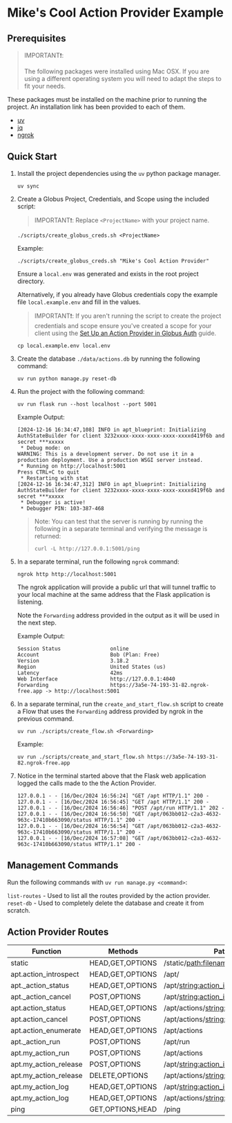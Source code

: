 # Mike's Cool Action Provider Example

## Prerequisites

> IMPORTANT❗:
>
> The following packages were installed using Mac OSX. If you are using a different
> operating system you will need to adapt the steps to fit your needs.

These packages must be installed on the machine prior to running the project.
An installation link has been provided to each of them.

* [uv][uv-install]
* [jq][jq-install]
* [ngrok][ngrok-install]

## Quick Start

1. Install the project dependencies using the `uv` python package manager.

   ```shell
   uv sync
   ```

2. Create a Globus Project, Credentials, and Scope using the included script:

   > IMPORTANT❗: Replace `<ProjectName>` with your project name.

   ```shell
   ./scripts/create_globus_creds.sh <ProjectName>
   ```

   Example:

   ```shell
   ./scripts/create_globus_creds.sh "Mike's Cool Action Provider"
   ```

   Ensure a `local.env` was generated and exists in the root project directory.

   Alternatively, if you already have Globus credentials copy the example file
   `local.example.env` and fill in the values.

   > IMPORTANT❗: If you aren't running the script to create the project credentials
     and scope ensure you've created a scope for your client using the
     [Set Up an Action Provider in Globus Auth][setting-up-auth] guide.

   ```shell
   cp local.example.env local.env
   ```

3. Create the database `./data/actions.db` by running the following command:

   ```shell
   uv run python manage.py reset-db
   ```

4. Run the project with the following command:

   ```shell
   uv run flask run --host localhost --port 5001
   ```

   Example Output:
   ```shell
   [2024-12-16 16:34:47,108] INFO in apt_blueprint: Initializing AuthStateBuilder for client 3232xxxx-xxxx-xxxx-xxxx-xxxxd419f6b and secret ***xxxxx
    * Debug mode: on
   WARNING: This is a development server. Do not use it in a production deployment. Use a production WSGI server instead.
    * Running on http://localhost:5001
   Press CTRL+C to quit
    * Restarting with stat
   [2024-12-16 16:34:47,312] INFO in apt_blueprint: Initializing AuthStateBuilder for client 3232xxxx-xxxx-xxxx-xxxx-xxxxd419f6b and secret ***xxxxx
    * Debugger is active!
    * Debugger PIN: 103-387-468
   ```

    > Note: You can test that the server is running by running the following in a separate terminal and verifying the message is returned:
    >```
    >curl -L http://127.0.0.1:5001/ping
    >```

5. In a separate terminal, run the following `ngrok` command:

   ```shell
   ngrok http http://localhost:5001
   ```
   The ngrok application will provide a public url that will tunnel traffic
   to your local machine at the same address that the Flask application is listening.

   Note the `Forwarding` address provided in the output as it will be
   used in the next step.

   Example Output:

   ```
   Session Status                online
   Account                       Bob (Plan: Free)
   Version                       3.18.2
   Region                        United States (us)
   Latency                       42ms
   Web Interface                 http://127.0.0.1:4040
   Forwarding                    https://3a5e-74-193-31-82.ngrok-free.app -> http://localhost:5001
   ```


5. In a separate terminal, run the `create_and_start_flow.sh` script to create a Flow
   that uses the `Forwarding` address provided by ngrok in the previous command.

   ```shell
   uv run ./scripts/create_flow.sh <Forwarding>
   ```

   Example:
    ```shell
   uv run ./scripts/create_and_start_flow.sh https://3a5e-74-193-31-82.ngrok-free.app
   ```

6. Notice in the terminal started above that the Flask web application logged the calls
   made to the the Action Provider.

   ```shell
   127.0.0.1 - - [16/Dec/2024 16:56:24] "GET /apt HTTP/1.1" 200 -
   127.0.0.1 - - [16/Dec/2024 16:56:45] "GET /apt HTTP/1.1" 200 -
   127.0.0.1 - - [16/Dec/2024 16:56:46] "POST /apt/run HTTP/1.1" 202 -
   127.0.0.1 - - [16/Dec/2024 16:56:50] "GET /apt/063bb012-c2a3-4632-963c-17410b663090/status HTTP/1.1" 200 -
   127.0.0.1 - - [16/Dec/2024 16:56:54] "GET /apt/063bb012-c2a3-4632-963c-17410b663090/status HTTP/1.1" 200 -
   127.0.0.1 - - [16/Dec/2024 16:57:08] "GET /apt/063bb012-c2a3-4632-963c-17410b663090/status HTTP/1.1" 200 -
   ```

## Management Commands

Run the following commands with `uv run manage.py <command>`:

`list-routes` - Used to list all the routes provided by the action provider.
`reset-db` - Used to completely delete the database and create it from scratch.


## Action Provider Routes

| Function                | Methods          | Path                                             |
|-------------------------|------------------|--------------------------------------------------|
| static                  | HEAD,GET,OPTIONS | /static/<path:filename>                           |
| apt.action_introspect   | HEAD,GET,OPTIONS | /apt/                                            |
| apt._action_status      | HEAD,GET,OPTIONS | /apt/<string:action_id>/status                   |
| apt._action_cancel      | POST,OPTIONS     | /apt/<string:action_id>/cancel                   |
| apt.action_status       | HEAD,GET,OPTIONS | /apt/actions/<string:action_id>                  |
| apt.action_cancel       | POST,OPTIONS     | /apt/actions/<string:action_id>/cancel           |
| apt.action_enumerate    | HEAD,GET,OPTIONS | /apt/actions                                      |
| apt._action_run         | POST,OPTIONS     | /apt/run                                          |
| apt.my_action_run       | POST,OPTIONS     | /apt/actions                                      |
| apt.my_action_release   | POST,OPTIONS     | /apt/<string:action_id>/release                   |
| apt.my_action_release   | DELETE,OPTIONS   | /apt/actions/<string:action_id>                   |
| apt.my_action_log       | HEAD,GET,OPTIONS | /apt/<string:action_id>/log                       |
| apt.my_action_log       | HEAD,GET,OPTIONS | /apt/actions/<string:action_id>/log               |
| ping                    | GET,OPTIONS,HEAD | /ping


[uv-install]: https://github.com/astral-sh/uv?tab=readme-ov-file#installation
[jq-install]: https://jqlang.github.io/jq/download/
[globus-cli-install]: https://docs.globus.org/cli/
[ngrok-install]: https://download.ngrok.com/mac-os
[setting-up-auth]: https://action-provider-tools.readthedocs.io/en/latest/setting_up_auth.html
